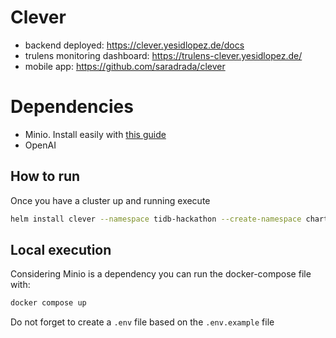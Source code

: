 # Clever

- backend deployed: https://clever.yesidlopez.de/docs
- trulens monitoring dashboard: https://trulens-clever.yesidlopez.de/
- mobile app: https://github.com/saradrada/clever

# Dependencies

- Minio. Install easily with [this guide](https://picluster.ricsanfre.com/docs/minio/)
- OpenAI

## How to run 

Once you have a cluster up and running execute 

```bash
helm install clever --namespace tidb-hackathon --create-namespace chart/
```


## Local execution

Considering Minio is a dependency you can run the docker-compose file with:

```bash
docker compose up
```

Do not forget to create a  `.env` file based on the `.env.example` file
